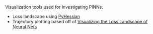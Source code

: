 Visualization tools used for investigating PINNs. 

- Loss landscape using [PyHessian](https://arxiv.org/abs/1912.07145)
- Trajectory plotting based off of [Visualizing the Loss Landscape of Neural Nets](https://arxiv.org/abs/1712.09913)

